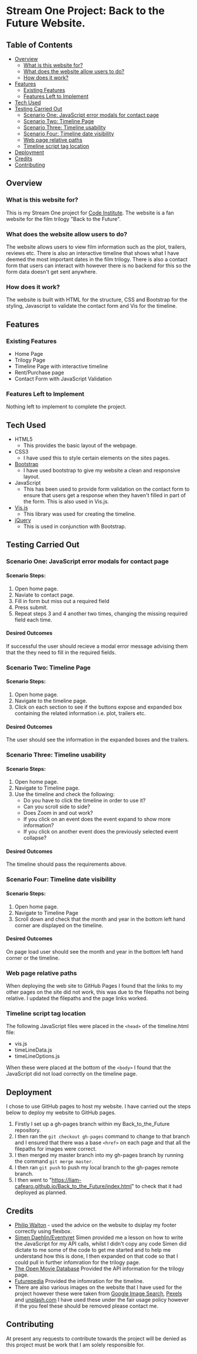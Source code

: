 # Stream One Project: Back to the Future Website.

## Table of Contents

- [Overview](#overview)
    - [What is this website for?](#what-is-this-website-for)
    - [What does the website allow users to do?](#what-does-the-website-allow-users-to-do)
    - [How does it work?](#how-does-it-work)
- [Features](#features)
    - [Existing Features](#existing-features)
    - [Features Left to Implement](#features-left-to-implement)
- [Tech Used](#tech-used)
- [Testing Carried Out](#testing-carried-out)
    - [Scenario One: JavaScript error modals for contact page](#scenario-one-javascript-error-modals-for-contact-page)
    - [Scenario Two: Timeline Page](#scenario-two-timeline-page)
    - [Scenario Three: Timeline usability](#scenario-three-timeline-usability)
    - [Scenario Four: Timeline date visibility](#scenario-four-timeline-date-visibility)
    - [Web page relative paths](#web-page-relative-paths)
    - [Timeline script tag location](#timeline-script-tag-location)
- [Deployment](#deployment)
- [Credits](#credits)
- [Contributing](#contributing)

## Overview

### What is this website for?

This is my Stream One project for [Code Institute](https://www.codeinstitute.net/). The website is a fan website for the film trilogy "Back to the Future".

### What does the website allow users to do?

The website allows users to view film information such as the plot, trailers, reviews etc. There is also an interactive timeline that shows what I have deemed the most important dates in the film trilogy. There is also a contact form that users can interact with however there is no backend for this so the form data doesn't get sent anywhere.

### How does it work?

The website is built with HTML for the structure, CSS and Bootstrap for the styling, Javascript to validate the contact form and Vis for the timeline.

## Features

### Existing Features

- Home Page
- Trilogy Page
- Timeline Page with interactive timeline
- Rent/Purchase page
- Contact Form with JavaScript Validation

### Features Left to Implement

Nothing left to implement to complete the project.

## Tech Used

- HTML5
    - This provides the basic layout of the webpage.
- CSS3
    - I have used this to style certain elements on the sites pages.
- [Bootstrap](http://getbootstrap.com)
    - I have used bootstrap to give my website a clean and responsive layout.
- JavaScript
    - This has been used to provide form validation on the contact form to ensure that users get a response when they haven't filled in part of the form. This is also used in Vis.js.
- [Vis.js](http://visjs.org/index.html)
    - This library was used for creating the timeline.
- [jQuery](https://jquery.com/)
    - This is used in conjunction with Bootstrap.

## Testing Carried Out

### Scenario One: JavaScript error modals for contact page 

#### Scenario Steps:

1. Open home page.
2. Naviate to contact page.
3. Fill in form but miss out a required field
4. Press submit.
5. Repeat steps 3 and 4 another two times, changing the missing required field each time.

#### Desired Outcomes

If successful the user should recieve a modal error message advising them that the they need to fill in the required fields.

### Scenario Two: Timeline Page

#### Scenario Steps:

1. Open home page.
2. Navigate to the timeline page.
3. Click on each section to see if the buttons expose and expanded box containing the related information i.e. plot, trailers etc.

#### Desired Outcomes

The user should see the information in the expanded boxes and the trailers.

### Scenario Three: Timeline usability

#### Scenario Steps:

1. Open home page.
2. Navigate to Timeline page.
3. Use the timeline and check the following:
    - Do you have to click the timeline in order to use it?
    - Can you scroll side to side?
    - Does Zoom in and out work?
    - If you click on an event does the event expand to show more information?
    - If you click on another event does the previously selected event collapse?

#### Desired Outcomes

The timeline should pass the requirements above.

### Scenario Four: Timeline date visibility

#### Scenario Steps:

1. Open home page.
2. Navigate to Timeline Page
3. Scroll down and check that the month and year in the bottom left hand corner are displayed on the timeline.

#### Desired Outcomes

On page load user should see the month and year in the bottom left hand corner or the timeline.

### Web page relative paths

When deploying the web site to GitHub Pages I found that the links to my other pages on the site did not work, this was due to the filepaths not being
relative. I updated the filepaths and the page links worked.

### Timeline script tag location

The following JavaScript files were placed in the `<head>` of the timeline.html file:

- vis.js
- timeLineData.js
- timeLineOptions.js

When these were placed at the bottom of the `<body>` I found that the JavaScript did not load correctly on the timeline page. 

## Deployment

I chose to use GitHub pages to host my website. I have carried out the steps below to deploy my website to GitHub pages.

1. Firstly I set up a gh-pages branch within my Back_to_the_Future repository.
2. I then ran the `git checkout gh-pages` command to change to that branch and I ensured that there was a base `<href>` on each page and that all the filepaths for images were correct.
3. I then merged my master branch into my gh-pages branch by running the command `git merge master`.
4. I then ran `git push` to push my local branch to the gh-pages remote branch.
5. I then went to "https://liam-cafearo.github.io/Back_to_the_Future/index.html" to check that it had deployed as planned.

## Credits

- [Philip Walton](https://philipwalton.github.io/solved-by-flexbox/demos/sticky-footer/) - used the advice on the website to dsiplay my footer correctly using flexbox.
- [Simen Daehlin/Eventyret](https://github.com/Eventyret) Simen provided me a lesson on how to write the JavaScript for my API calls, whilst I didn't copy any code Simen did dictate to me some of the code to get me started and to help me understand how this is done, I then expanded on that code so that I could pull in further infomration for the trilogy page.
- [The Open Movie Database](https://www.omdbapi.com/) Provided the API information for the trilogy page.
- [Futurepedia](http://backtothefuture.wikia.com/wiki/Back_to_the_Future_timeline) Provided the infomration for the timeline.
- There are also various images on the website that I have used for the project however these were taken from [Google Image Search](https://www.google.co.uk/imghp?hl=en&tab=wi), [Pexels](https://www.pexels.com/) and [unplash.com](https://unsplash.com/) I have used these under the fair usage policy however if the you feel these should be removed please contact me.

## Contributing

At present any requests to contribute towards the project will be denied as this project must be work that I am solely responsible for.